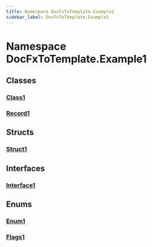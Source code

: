 ```yaml
---
title: Namespace DocFxToTemplate.Example1
sidebar_label: DocFxToTemplate.Example1
---
```


# Namespace DocFxToTemplate.Example1

## Classes
### [Class1](../DocFxToTemplate.Example1/Class1)

### [Record1](../DocFxToTemplate.Example1/Record1)

## Structs
### [Struct1](../DocFxToTemplate.Example1/Struct1)

## Interfaces
### [Interface1](../DocFxToTemplate.Example1/Interface1)

## Enums
### [Enum1](../DocFxToTemplate.Example1/Enum1)

### [Flags1](../DocFxToTemplate.Example1/Flags1)

